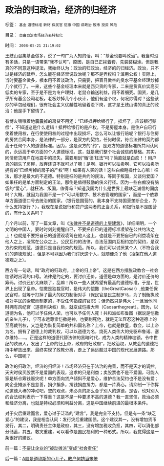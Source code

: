 # 政治的归政治，经济的归经济

标签： `基金` `道德标准` `新材` `保民官` `恺撒` `中国` `讲政治` `股市` `投资` `风险` 

目录： `自由自治市场经济去特权化`

时间： `2008-05-21 21:19:02`

王歧山召集基金做多，说了一句广为人知的话，叫：“基金也要叫政治”。我当时没有多话，只是一语带来“我不认可”，原因，是自已正挨着套，先装装糊涂。但是我真的不同意这种提法，我始终认为：政治的归政治，经济的的归经济。政治，只不过是经济的延申，怎么能在经济里说政治呢？那不是弄权吗？滥用公权！实际上，当时要基金做多，根本用不着谈政治，只需要，把盲目做空的臭水平基金经理炒掉几个就行了。一来，这些个基金经理本来就是西贝货的专家，二来是货真价实高买低卖的专家，至于是不是为专户理财、老鼠仓输送利益，用不着细究。国资，是几乎所有基金公司老板，老板炒掉几个小伙计，他们有这个权，何况炒得对？这些该炒的草包经理们，很有社会主义优越性地留着没下岗，这才是王歧山讲的真正的政治：他是手下留情了。

有博友嚷嚷着地震震掉的房贷不用还：“已经抵押给银行了，损坏了，应该银行赔偿”，不知道这是什么逻辑！抵押给银行的是产权，不是房屋本身。是住户自已行使着使用权，在行使使用权的过程中出现损坏，怎么可以让银行赔呢？银行与住房的房贷合同本身，是法律的一部分，是双方的契约，任何时侯，符合法律的契约都高于任何个人的道德标准。因为，这是双方的“约”，是双方的道德标准所共同认同的，永远高于单方面的个人道德标准。这，就是我们整个社会诚信的基础。其实，同情房贷用户在地震中的损失，需要用到“循‘德’枉法”吗？简直就是白痴！！用户真的损失了房屋，放弃还贷不就可以了嘛！是啊，银行可以拍卖啊，它可以拍卖所拥有的“已经垮掉的房子的产权”啊！如果有人买的话！这些白痴瞎操什么心嘛！枉法，那才是最大的不道德。特别是枉的是共约的民法，等同于叛国，又谈何爱国？如果枉的是单方面制定的王法，那倒是值得鼓励的侠义行径。因为一些白痴没有脑袋的“爱心”，就枉法、叛国，值得吗？知道我国为什么是世界上最缺乏诚信的国度吗？大概，就因为我国不是一个“可以用数字、技术去管理的国家”，而是一个依靠单方面道德口号去统治的国家。（银行是国营的，我本身不支持国营垄断企业，为什么支持银行？），我现在是说银行和贷户这两者的正当关系，和银行是不是国营的，有什么关系吗？

几个月以前，写了一篇文章，叫《[法律并不是道德的上层建筑](../../../2007/9/30/民主就是与民约法；法律并不是道德的上层建筑.md)》，详细阐明，一个文明的中国人，要时时刻刻提醒自已，不要把自已的道德标准凌架在公共约法之上！也就是不要把自已的道德观凌驾在他人这上，也就是不要把自已的利益凌架在他人之上，凌驾在公众之上。公民互约的法律，合法范围内互相约定的契约，是双方约束的规范，道德只是自我约束的规范。所以，我们可以讨厌某个人（不符合我们的道德规范），但是不可以因为我们讨厌这个人，就随便杀了他（凌架在他人道德观之上）。

西方有一句话，叫“政府的归政府，上帝的归上帝”。这是在西方摆脱政教合一社会枷锁时出现的口号。法律是约定的，要讨价还价。道德是单方面的，是讨价还价的筹码。讨价还价太麻烦了，乱嘛！所以一些人就希望有最高的道德标准，于是，世界上出现了皇帝。恺撒是独裁官时，是伟大的恺撒（theGreatCaosar）,他兼任保民官时，就等于打掉了最大的权力制衡对手（保民官是民主制罗马，为了制衡执政权对平民的索取而制定的，不受任何指控的官职）；但仍然只是伟大；一旦当他同时拥有风纪官（道德判决权）后，就变成恺撒大帝（Caosarthegreat）。因为，以道德为名，他可以予任何人荣，也可以予任何人死！共和派如布鲁图（据说是恺撒的亲生儿子），宁可永远尊崇恺撒是神，也要刺死他，就是无法容忍这种道德上的至高裁判权，又岂是为恢复简单的共和国名称？上帝，也就是教皇，教会，以上帝为名，拥有了道德上的裁判权，可以以道德为名，烧死人类伟大的先驱布鲁诺、塞尔维特……。正是这样的道德代替法律的黑暗时代，成为人类的精神枷锁，令中世纪的欧洲人，发出了“上帝的归上帝，政府的归政府”，把政治权，从教会的道德把持中解放出来，最终实现了政教分离，走上了远远超过中国的现代发展道路。那么，中国呢？

政治的归政治，经济的归经济！市场经济只在于法治的完善，而不是天才的调控。天灾时侯买股票不是爱国的表现，追求的只是利益；卖股票也不是不爱国，可能人家是斩仓筹钱赈灾呢！单方面向贷户倾斜不是爱心，维护合法契约也不是没有爱；向企业摊派不是慈善，捐少捐多，捐钱捐血捐力，都是一片真心。请抑制一下你挥动道德大棒的冲动吧，您的观点，未必真的那么合乎别人的道德，是否，也对别人的合法权利表示一下尊重？这是不是一种要求不高的道德？我一直坚信，政治必须和经济分离，也就是特权必须和利益分离，这是中国继续前进的最根本条件。

对于灾后重建而言，爱心过于泛滥的“建言”，我是完全不支持。但是有一条“缺乏爱心”的建议，我是相当认同：发行灾后重建国债。这个建议其一，没有增加货币发行，其二，明确责任主体是政府，其三，没有增加税收负担，其四，可以消化部分储蓄，其五，救灾重建，可以看作是国民福利的一种形式。所以，我觉得这是一条很好的建议。



前一篇：[不要让企业的“被动摊派”变成“社会责任”](../../../2008/5/20/不要让企业的“被动摊派”变成“社会责任”.md)

后一篇：[A股是道琼斯的小儿子，散户何妨当笨笨](../../../2008/5/22/A股是道琼斯的小儿子，散户何妨当笨笨.md)